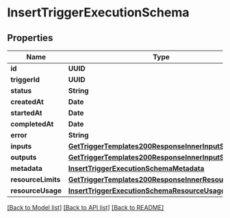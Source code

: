 # InsertTriggerExecutionSchema

## Properties
Name | Type | Description | Notes
------------ | ------------- | ------------- | -------------
**id** | **UUID** |  | [optional] 
**triggerId** | **UUID** |  | 
**status** | **String** |  | 
**createdAt** | **Date** |  | [optional] 
**startedAt** | **Date** |  | [optional] 
**completedAt** | **Date** |  | [optional] 
**error** | **String** |  | [optional] 
**inputs** | [**GetTriggerTemplates200ResponseInnerInputSchema**](GetTriggerTemplates200ResponseInnerInputSchema.md) |  | 
**outputs** | [**GetTriggerTemplates200ResponseInnerInputSchema**](GetTriggerTemplates200ResponseInnerInputSchema.md) |  | 
**metadata** | [**InsertTriggerExecutionSchemaMetadata**](InsertTriggerExecutionSchemaMetadata.md) |  | 
**resourceLimits** | [**GetTriggerTemplates200ResponseInnerResourceLimits**](GetTriggerTemplates200ResponseInnerResourceLimits.md) |  | 
**resourceUsage** | [**InsertTriggerExecutionSchemaResourceUsage**](InsertTriggerExecutionSchemaResourceUsage.md) |  | 

[[Back to Model list]](../README.md#documentation-for-models) [[Back to API list]](../README.md#documentation-for-api-endpoints) [[Back to README]](../README.md)


